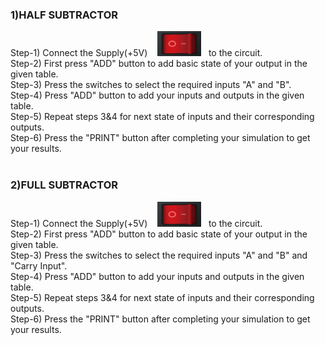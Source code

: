 ### 1)HALF SUBTRACTOR 
Step-1) Connect the Supply(+5V)  &nbsp;&nbsp; <img src="images/switchoff.png" id="Supply"  width="70" height="40"> &nbsp;&nbsp;to the circuit.<br>
Step-2) First press "ADD" button to add basic state of your output in the given table.<br>
Step-3) Press the switches to select the required inputs "A" and "B".<br>
Step-4) Press "ADD" button to add your inputs and outputs in the given table.<br>
Step-5) Repeat steps 3&4 for next state of inputs and their corresponding outputs.<br>
Step-6) Press the "PRINT" button after completing your simulation to get your results.<br><br>
                        
### 2)FULL SUBTRACTOR 
Step-1) Connect the Supply(+5V)  &nbsp;&nbsp; <img src="images/switchoff.png" id="Supply"  width="70" height="40"> &nbsp;&nbsp;to the circuit.<br>
Step-2) First press "ADD" button to add basic state of your output in the given table.<br>
Step-3) Press the switches to select the required inputs "A" and "B" and "Carry Input".<br>
Step-4) Press "ADD" button to add your inputs and outputs in the given table.<br>
Step-5) Repeat steps 3&4 for next state of inputs and their corresponding outputs.<br>
Step-6) Press the "PRINT" button after completing your simulation to get your results.<br><br>
